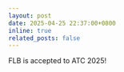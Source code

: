 ```yaml
---
layout: post
date: 2025-04-25 22:37:00+0800
inline: true
related_posts: false
---
```


FLB is accepted to ATC 2025!
